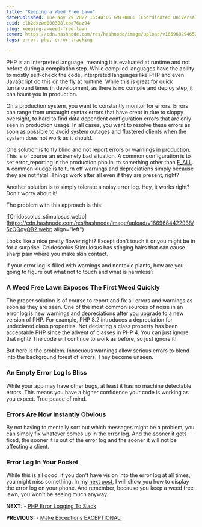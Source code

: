 ```yaml
---
title: "Keeping a Weed Free Lawn"
datePublished: Tue Nov 29 2022 15:40:05 GMT+0000 (Coordinated Universal Time)
cuid: clb2dxzwd000308lcba76az94
slug: keeping-a-weed-free-lawn
cover: https://cdn.hashnode.com/res/hashnode/image/upload/v1669682946523/JPwOww1Qh.webp
tags: error, php, error-tracking

---
```


PHP is an interpreted language, meaning it is evaluated at runtime and not before during a compilation step. While compiled languages have the ability to mostly self-check the code, interpreted languages like PHP and even JavaScript do this on the fly at runtime. While this is great for quick turnaround times in development, as there is no compile and deploy step, it can haunt you in production.

On a production system, you want to constantly monitor for errors. Errors can range from uncaught syntax errors that have crept in due to sloppy oversight, to hard to find data dependent configuration errors that are only seen in production usage. In all cases, you want to resolve these errors as soon as possible to avoid system outages and flustered clients when the system does not work as it should.

One solution is to fly blind and not report errors or warnings in production. This is of course an extremely bad situation. A common configuration is to set error\_reporting in the production php.ini to something other than [E\_ALL](https://www.php.net/manual/en/errorfunc.constants.php). A common kludge is to turn off warnings and depreciations simply because they are not fatal. Things work after all even if they are present, right?

Another solution is to simply tolerate a noisy error log. Hey, it works right? Don't worry about it!

The problem with this approach is this:

![Cnidoscolus_stimulosus.webp](https://cdn.hashnode.com/res/hashnode/image/upload/v1669684422938/5zOQqyQB2.webp align="left")

Looks like a nice pretty flower right? Except don't touch it or you might be in for a surprise. Cnidoscolus Stimulosus has stinging hairs that can cause sharp pain where you make skin contact.

If your error log is filled with warnings and nontoxic plants, how are you going to figure out what not to touch and what is harmless?

### A Weed Free Lawn Exposes The First Weed Quickly

The proper solution is of course to report and fix all errors and warnings as soon as they are seen. One of the most common sources of noise in an error log is new warnings and depreciations after you upgrade to a new version of PHP. For example, PHP 8.2 introduces a depreciation for undeclared class properties. Not declaring a class property has been acceptable PHP since the advent of classes in PHP 4. You can just ignore that right? The code will continue to work as before, so just ignore it!

But here is the problem. Innocuous warnings allow serious errors to blend into the background forest of errors. They become unseen.

### An Empty Error Log Is Bliss

While your app may have other bugs, at least it has no machine detectable errors. This means you have a higher confidence your code is working as you expect. True peace of mind.

### Errors Are Now Instantly Obvious

By not having to mentally sort out which messages might be a problem, you can simply fix whatever comes up in the error log. And the sooner it gets fixed, the sooner it is out of the error log and the sooner it will not be affecting a client.

### Error Log In Your Pocket

While this is all good, if you don't have vision into the error log at all times, you might miss something. In my [next post](https://blog.phpfui.com/php-error-logging-to-slack), I will show you how to display the error log on your phone. And remember, because you keep a weed free lawn, you won't be seeing much anyway.

**NEXT:** - [PHP Error Logging To Slack](https://blog.phpfui.com/php-error-logging-to-slack)

**PREVIOUS:** - [Make Exceptions EXCEPTIONAL!](https://blog.phpfui.com/make-exceptions-exceptional)